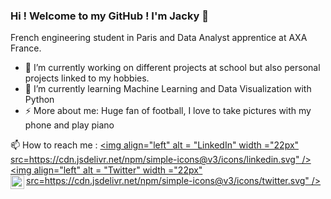 ### Hi ! Welcome to my GitHub ! I'm Jacky 👋

French engineering student in Paris and Data Analyst apprentice at AXA France.

- 🔭 I’m currently working on different projects at school but also personal projects linked to my hobbies.
- 🌱 I’m currently learning Machine Learning and Data Visualization with Python
- ⚡ More about me: Huge fan of football, I love to take pictures with my phone and play piano

📫 How to reach me :
[<img align="left" alt = "LinkedIn" width ="22px" src=https://cdn.jsdelivr.net/npm/simple-icons@v3/icons/linkedin.svg" />][linkedin]
[<img align="left" alt = "Twitter" width ="22px" src=https://cdn.jsdelivr.net/npm/simple-icons@v3/icons/twitter.svg" />][twitter]
[<img align="left" alt="Instagram" width="22px" src="https://cdn.jsdelivr.net/npm/simple-icons@v3/icons/instagram.svg" />][instagram]

[linkedin]: https://www.linkedin.com/in/jacky-kuoch/
[twitter]: https://twitter.com/Jacky_Kch
[instagram]: https://www.instagram.com/jackykch.jpg/

<!--
**JackyKch/JackyKch** is a ✨ _special_ ✨ repository because its `README.md` (this file) appears on your GitHub profile.

Here are some ideas to get you started:

- 🔭 I’m currently working on ...
- 🌱 I’m currently learning ...
- 👯 I’m looking to collaborate on ...
- 🤔 I’m looking for help with ...
- 💬 Ask me about ...
- 📫 How to reach me: ...
- 😄 Pronouns: ...
- ⚡ Fun fact: ...
-->
